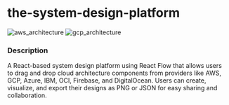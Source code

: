 # the-system-design-platform

![aws_architecture](https://github.com/user-attachments/assets/755489a7-600c-4e87-ab33-61b83000d0e7)
![gcp_architecture](https://github.com/user-attachments/assets/62711cf3-7571-437d-a63a-8e368d8ad51b)

### Description ###
A React-based system design platform using React Flow that allows users to drag and drop cloud architecture components from providers like AWS, GCP, Azure, IBM, OCI, Firebase, and DigitalOcean. Users can create, visualize, and export their designs as PNG or JSON for easy sharing and collaboration.

